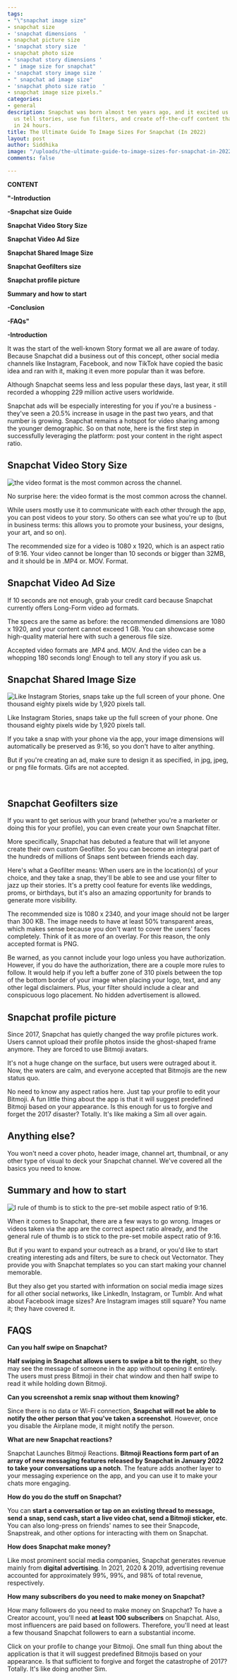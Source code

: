 ```yaml
---
tags:
- "\"snapchat image size"
- snapchat size
- 'snapchat dimensions  '
- snapchat picture size
- 'snapchat story size  '
- snapchat photo size
- 'snapchat story dimensions '
- " image size for snapchat"
- 'snapchat story image size '
- " snapchat ad image size"
- 'snapchat photo size ratio  '
- snapchat image size pixels."
categories:
- general
description: Snapchat was born almost ten years ago, and it excited us by granting
  us tell stories, use fun filters, and create off-the-cuff content that would disappear
  in 24 hours.
title: The Ultimate Guide To Image Sizes For Snapchat (In 2022)
layout: post
author: Siddhika
image: "/uploads/the-ultimate-guide-to-image-sizes-for-snapchat-in-2022.png"
comments: false

---
```

**CONTENT**

**"-Introduction**

**-Snapchat size Guide**

**Snapchat Video Story Size**

**Snapchat Video Ad Size**

**Snapchat Shared Image Size**

**Snapchat Geofilters size**

**Snapchat profile picture**

**Summary and how to start**

**-Conclusion**

**-FAQs"**

**-Introduction**

It was the start of the well-known Story format we all are aware of today. Because Snapchat did a business out of this concept, other social media channels like Instagram, Facebook, and now TikTok have copied the basic idea and ran with it, making it even more popular than it was before.

Although Snapchat seems less and less popular these days, last year, it still recorded a whopping 229 million active users worldwide.

Snapchat ads will be especially interesting for you if you're a business - they've seen a 20.5% increase in usage in the past two years, and that number is growing. Snapchat remains a hotspot for video sharing among the younger demographic. So on that note, here is the first step in successfully leveraging the platform: post your content in the right aspect ratio.

## **Snapchat Video Story Size**

![the video format is the most common across the channel.](/uploads/1.PNG "Snapchat Video Story Size")

No surprise here: the video format is the most common across the channel.

While users mostly use it to communicate with each other through the app, you can post videos to your story. So others can see what you're up to (but in business terms: this allows you to promote your business, your designs, your art, and so on).

The recommended size for a video is 1080 x 1920, which is an aspect ratio of 9:16. Your video cannot be longer than 10 seconds or bigger than 32MB, and it should be in .MP4 or. MOV. Format.

## **Snapchat Video Ad Size**

If 10 seconds are not enough, grab your credit card because Snapchat currently offers Long-Form video ad formats.

The specs are the same as before: the recommended dimensions are 1080 x 1920, and your content cannot exceed 1 GB. You can showcase some high-quality material here with such a generous file size.

Accepted video formats are .MP4 and. MOV. And the video can be a whopping 180 seconds long! Enough to tell any story if you ask us.

## **Snapchat Shared Image Size**

![Like Instagram Stories, snaps take up the full screen of your phone. One thousand eighty pixels wide by 1,920 pixels tall.](/uploads/17.PNG "Snapchat Shared Image Size")

Like Instagram Stories, snaps take up the full screen of your phone. One thousand eighty pixels wide by 1,920 pixels tall.

If you take a snap with your phone via the app, your image dimensions will automatically be preserved as 9:16, so you don't have to alter anything.

But if you're creating an ad, make sure to design it as specified, in jpg, jpeg, or png file formats. Gifs are not accepted.

‍

## **Snapchat Geofilters size**

If you want to get serious with your brand (whether you're a marketer or doing this for your profile), you can even create your own Snapchat filter.

More specifically, Snapchat has debuted a feature that will let anyone create their own custom Geofilter. So you can become an integral part of the hundreds of millions of Snaps sent between friends each day.

Here's what a Geofilter means: When users are in the location(s) of your choice, and they take a snap, they'll be able to see and use your filter to jazz up their stories. It's a pretty cool feature for events like weddings, proms, or birthdays, but it's also an amazing opportunity for brands to generate more visibility.

The recommended size is 1080 x 2340, and your image should not be larger than 300 KB. The image needs to have at least 50% transparent areas, which makes sense because you don't want to cover the users' faces completely. Think of it as more of an overlay. For this reason, the only accepted format is PNG.

Be warned, as you cannot include your logo unless you have authorization. However, if you do have the authorization, there are a couple more rules to follow. It would help if you left a buffer zone of 310 pixels between the top of the bottom border of your image when placing your logo, text, and any other legal disclaimers. Plus, your filter should include a clear and conspicuous logo placement. No hidden advertisement is allowed.

## **Snapchat profile picture**

Since 2017, Snapchat has quietly changed the way profile pictures work. Users cannot upload their profile photos inside the ghost-shaped frame anymore. They are forced to use Bitmoji avatars.

It's not a huge change on the surface, but users were outraged about it. Now, the waters are calm, and everyone accepted that Bitmojis are the new status quo.

No need to know any aspect ratios here. Just tap your profile to edit your Bitmoji. A fun little thing about the app is that it will suggest predefined Bitmoji based on your appearance. Is this enough for us to forgive and forget the 2017 disaster? Totally. It's like making a Sim all over again.

## **Anything else?**

You won't need a cover photo, header image, channel art, thumbnail, or any other type of visual to deck your Snapchat channel. We've covered all the basics you need to know.

## **Summary and how to start**

![l rule of thumb is to stick to the pre-set mobile aspect ratio of 9:16.](/uploads/175.PNG " Snapchat")

When it comes to Snapchat, there are a few ways to go wrong. Images or videos taken via the app are the correct aspect ratio already, and the general rule of thumb is to stick to the pre-set mobile aspect ratio of 9:16.

But if you want to expand your outreach as a brand, or you'd like to start creating interesting ads and filters, be sure to check out Vectornator. They provide you with Snapchat templates so you can start making your channel memorable.

But they also get you started with information on social media image sizes for all other social networks, like LinkedIn, Instagram, or Tumblr. And what about Facebook image sizes? Are Instagram images still square? You name it; they have covered it.

## **FAQS**

**Can you half swipe on Snapchat?**

**Half swiping in Snapchat allows users to swipe a bit to the right**, so they may see the message of someone in the app without opening it entirely. The users must press Bitmoji in their chat window and then half swipe to read it while holding down Bitmoji.

**Can you screenshot a remix snap without them knowing?**

Since there is no data or Wi-Fi connection, **Snapchat will not be able to notify the other person that you've taken a screenshot**. However, once you disable the Airplane mode, it might notify the person.

**What are new Snapchat reactions?**

Snapchat Launches Bitmoji Reactions. **Bitmoji Reactions form part of an array of new messaging features released by Snapchat in January 2022 to take your conversations up a notch**. The feature adds another layer to your messaging experience on the app, and you can use it to make your chats more engaging.

**How do you do the stuff on Snapchat?**

You can **start a conversation or tap on an existing thread to message, send a snap, send cash, start a live video chat, send a Bitmoji sticker, etc**. You can also long-press on friends' names to see their Snapcode, Snapstreak, and other options for interacting with them on Snapchat.

**How does Snapchat make money?**

Like most prominent social media companies, Snapchat generates revenue mainly from **digital advertising**. In 2021, 2020 & 2019, advertising revenue accounted for approximately 99%, 99%, and 98% of total revenue, respectively.

**How many subscribers do you need to make money on Snapchat?**

How many followers do you need to make money on Snapchat? To have a Creator account, you'll need **at least 100 subscribers** on Snapchat. Also, most influencers are paid based on followers. Therefore, you'll need at least a few thousand Snapchat followers to earn a substantial income.

Click on your profile to change your Bitmoji. One small fun thing about the application is that it will suggest predefined Bitmojis based on your appearance. Is that sufficient to forgive and forget the catastrophe of 2017? Totally. It's like doing another Sim.